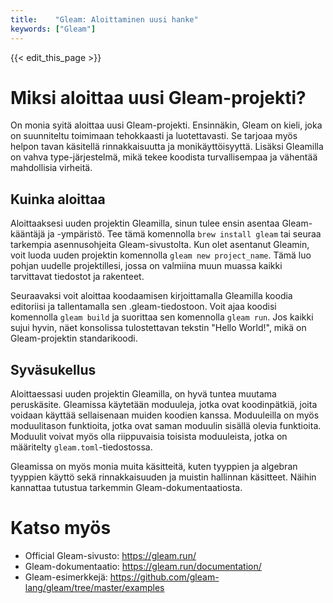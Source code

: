 ```yaml
---
title:    "Gleam: Aloittaminen uusi hanke"
keywords: ["Gleam"]
---
```


{{< edit_this_page >}}

# Miksi aloittaa uusi Gleam-projekti?

On monia syitä aloittaa uusi Gleam-projekti. Ensinnäkin, Gleam on kieli, joka on suunniteltu toimimaan tehokkaasti ja luotettavasti. Se tarjoaa myös helpon tavan käsitellä rinnakkaisuutta ja monikäyttöisyyttä. Lisäksi Gleamilla on vahva type-järjestelmä, mikä tekee koodista turvallisempaa ja vähentää mahdollisia virheitä.

## Kuinka aloittaa

Aloittaaksesi uuden projektin Gleamilla, sinun tulee ensin asentaa Gleam-kääntäjä ja -ympäristö. Tee tämä komennolla ```brew install gleam``` tai seuraa tarkempia asennusohjeita Gleam-sivustolta. Kun olet asentanut Gleamin, voit luoda uuden projektin komennolla ```gleam new project_name```. Tämä luo pohjan uudelle projektillesi, jossa on valmiina muun muassa kaikki tarvittavat tiedostot ja rakenteet.

Seuraavaksi voit aloittaa koodaamisen kirjoittamalla Gleamilla koodia editoriisi ja tallentamalla sen .gleam-tiedostoon. Voit ajaa koodisi komennolla ```gleam build``` ja suorittaa sen komennolla ```gleam run```. Jos kaikki sujui hyvin, näet konsolissa tulostettavan tekstin "Hello World!", mikä on Gleam-projektin standarikoodi.

## Syväsukellus

Aloittaessasi uuden projektin Gleamilla, on hyvä tuntea muutama peruskäsite. Gleamissa käytetään moduuleja, jotka ovat koodinpätkiä, joita voidaan käyttää sellaisenaan muiden koodien kanssa. Moduuleilla on myös moduulitason funktioita, jotka ovat saman moduulin sisällä olevia funktioita. Moduulit voivat myös olla riippuvaisia toisista moduuleista, jotka on määritelty ```gleam.toml```-tiedostossa.

Gleamissa on myös monia muita käsitteitä, kuten tyyppien ja algebran tyyppien käyttö sekä rinnakkaisuuden ja muistin hallinnan käsitteet. Näihin kannattaa tutustua tarkemmin Gleam-dokumentaatiosta.

# Katso myös

- Official Gleam-sivusto: https://gleam.run/
- Gleam-dokumentaatio: https://gleam.run/documentation/
- Gleam-esimerkkejä: https://github.com/gleam-lang/gleam/tree/master/examples